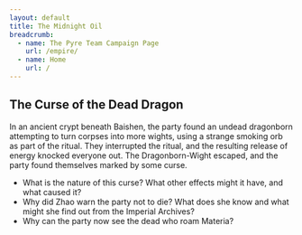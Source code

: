 ```yaml
---
layout: default
title: The Midnight Oil
breadcrumb:
  - name: The Pyre Team Campaign Page
    url: /empire/
  - name: Home
    url: /
---
```

## The Curse of the Dead Dragon

In an ancient crypt beneath Baishen, the party found an undead dragonborn attempting to turn corpses into more wights, using a strange smoking orb as part of the ritual. They interrupted the ritual, and the resulting release of energy knocked everyone out. The Dragonborn-Wight escaped, and the party found themselves marked by some curse.

* What is the nature of this curse? What other effects might it have, and what caused it?  
* Why did Zhao warn the party not to die? What does she know and what might she find out from the Imperial Archives?  
* Why can the party now see the dead who roam Materia?  
